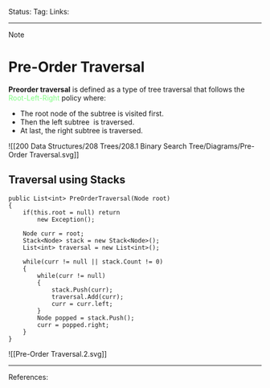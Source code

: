 Status: 
Tag:
Links:

---
> [!note] 
>  # Pre-Order Traversal

**Preorder traversal** is defined as a type of tree traversal that follows the <span style="color:#81fd83">Root-Left-Right</span> policy where:

- The root node of the subtree is visited first.
- Then the left subtree  is traversed.
- At last, the right subtree is traversed.

![[200 Data Structures/208 Trees/208.1 Binary Search Tree/Diagrams/Pre-Order Traversal.svg]]

## Traversal using Stacks


``` run-csharp
public List<int> PreOrderTraversal(Node root)
{
	if(this.root = null) return
		new Exception();
	
	Node curr = root;
	Stack<Node> stack = new Stack<Node>();
	List<int> traversal = new List<int>();
	
	while(curr != null || stack.Count != 0)
	{
		while(curr != null)
		{
			stack.Push(curr);
			traversal.Add(curr);
			curr = curr.left;
		}
		Node popped = stack.Push();
		curr = popped.right;
	}
}
```


![[Pre-Order Traversal.2.svg]]

---
References:
